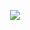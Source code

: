 <p align="center">
  <img src="https://github-readme-stats.vercel.app/api?username=ryanmoody&count_private=true">
</p>
